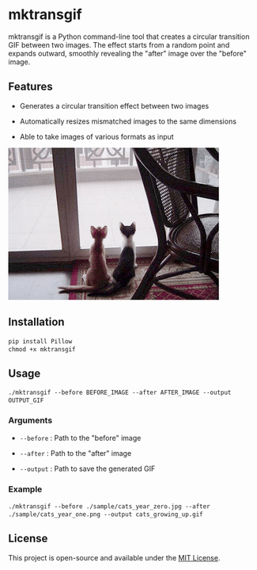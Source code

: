 # mktransgif

mktransgif is a Python command-line tool that creates a circular transition GIF between two images. The effect starts from a random point and expands outward, smoothly revealing the "after" image over the "before" image.

## Features

- Generates a circular transition effect between two images

- Automatically resizes mismatched images to the same dimensions

- Able to take images of various formats as input


![Gif of two cats growing up](cats_growing_up.gif "Cats Growing Up")


## Installation

```
pip install Pillow
chmod +x mktransgif
```

## Usage

```
./mktransgif --before BEFORE_IMAGE --after AFTER_IMAGE --output OUTPUT_GIF
```

### Arguments

- `--before` : Path to the "before" image

- `--after`  : Path to the "after" image

- `--output` : Path to save the generated GIF

### Example

```
./mktransgif --before ./sample/cats_year_zero.jpg --after ./sample/cats_year_one.png --output cats_growing_up.gif
```

## License

This project is open-source and available under the [MIT License](LICENCE).

